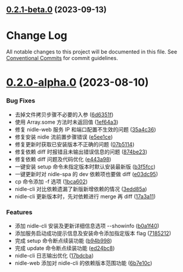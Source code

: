 ## [0.2.1-beta.0](https://github.com/yanuoda/nidle/compare/v0.2.1-alpha.0...v0.2.1-beta.0) (2023-09-13)



# Change Log

All notable changes to this project will be documented in this file.
See [Conventional Commits](https://conventionalcommits.org) for commit guidelines.

# [0.2.0-alpha.0](https://github.com/yanuoda/nidle/compare/v0.1.8...v0.2.0-alpha.0) (2023-08-10)


### Bug Fixes

* 去掉文件拷贝步骤不必要的入参 ([6d6351f](https://github.com/yanuoda/nidle/commit/6d6351fbf6f1beefcc280fb773ce9aca928d83fe))
* 使用 Array.some 方法时未返回值 ([1ef64a3](https://github.com/yanuoda/nidle/commit/1ef64a3de2a326d36d7c68c4b2d81c509ad3f04e))
* 修复 nidle-web 服务 IP 和端口配置不生效的问题 ([35a4c36](https://github.com/yanuoda/nidle/commit/35a4c36b2495ffd118f0b8d83fed90a88f5a54a5))
* 修复安装 nidle 流前置步骤错误 ([e5ee1ce](https://github.com/yanuoda/nidle/commit/e5ee1ced4f04b5293d4dcb5f91ed7a7ba0ce0a53))
* 修复更新时获取已安装版本不正确的问题 ([07b5114](https://github.com/yanuoda/nidle/commit/07b5114dd3d90a67fc53a04a9b981e9051959cf0))
* 修复依赖 diff 时报错且未输出错误信息的问题 ([874be23](https://github.com/yanuoda/nidle/commit/874be2317cc51d538b014c0be6def903a270a040))
* 修复依赖 diff 问题及代码优化 ([e443a98](https://github.com/yanuoda/nidle/commit/e443a98f5ae07a2e7bc82efa91a5f56460a30af6))
* 一键安装 setup 命令未指定版本时默认安装最新版 ([b3f5fcc](https://github.com/yanuoda/nidle/commit/b3f5fcc8dd3a75110a995c20c5024794ba58a803))
* 一键更新时对 nidle-spa 的 dev 依赖项也要做 diff ([e03dc95](https://github.com/yanuoda/nidle/commit/e03dc9579e54d61402050d911aa6e2951afc7b2b))
* cp 命令添加 -f 选项 ([1bca602](https://github.com/yanuoda/nidle/commit/1bca6028339ba0bc726e27b9627c3392335fe8d4))
* nidle-cli 对比依赖遗漏了新版新增依赖的情况 ([3edd85a](https://github.com/yanuoda/nidle/commit/3edd85a4e9904db70fc0bda9cad73f6f1ff3ea72))
* nidle-cli 更新版本时，先对依赖进行 merge 再 diff ([17a3a11](https://github.com/yanuoda/nidle/commit/17a3a115c65df78090d450f8b7f9cbe678ad3ef7))


### Features

* 添加 nidle-cli 安装及更新详细信息选项 --showinfo ([b0a1f40](https://github.com/yanuoda/nidle/commit/b0a1f400ce0cc80d31b05c9b8e191385fb30aa6d))
* 添加服务启动成功提示信息及安装命令添加指定版本 flag ([7185212](https://github.com/yanuoda/nidle/commit/7185212898a23ce9539f09c0ab1f07685ca38159))
* 完成 setup 命令断点续装功能 ([b94b998](https://github.com/yanuoda/nidle/commit/b94b998dcfd696bf468d25047d2c93e5f177aa6c))
* 完成 update 命令断点续装功能 ([ed24bc8](https://github.com/yanuoda/nidle/commit/ed24bc8b05fd0afa353c510599b8bfd2d6ab0432))
* nidle-cli 日志输出优化 ([17bdcba](https://github.com/yanuoda/nidle/commit/17bdcba9881ee3be7c19a7bc01990de448aaf35a))
* nidle-web 添加对 nidle-cli 的依赖版本范围功能 ([6b7e10c](https://github.com/yanuoda/nidle/commit/6b7e10c5e6d369fd07ddce63882a4fae9d523ced))
